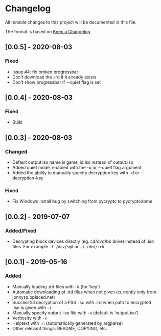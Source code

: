 # Changelog
All notable changes to this project will be documented in this file.

The format is based on [Keep a Changelog](https://keepachangelog.com/en/1.0.0/).

## [0.0.5] - 2020-08-03
### Fixed
- Issue #4: fix broken progressbar
- Don't download the .ird if it already exists
- Don't show progressbar if --quiet flag is set

## [0.0.4] - 2020-08-03
### Fixed
- Build

## [0.0.3] - 2020-08-03
### Changed
- Default output iso name is game_id.iso instead of output.iso
- Added quiet mode, enabled with the -q or --quiet flag argument
- Added the ability to manually specify decryption key with -d or --decryption-key

### Fixed
- Fix Windows install bug by switching from pycrypto to pycryptodome

## [0.0.2] - 2019-07-07
### Added/Fixed
- Decrypting block devices directly (eg. cd/dvd/bd drive) instead of .iso files. For example `-i /dev/sg0` or `-i /dev/sr0`

## [0.0.1] - 2019-05-16
### Added
- Manually loading .ird files with `-k` (for 'key')
- Automatic downloading of .ird files when not given (currently only from jonnysp.bplaced.net)
- Successful decryption of a PS3 .iso with .ird when path to encrypted .iso is given with `-i`
- Manually specify output .iso file with `-o` (default is 'output.iso')
- Verbosity with `-v`
- Helptext with `-h` (automatically generated by argparse)
- Other relevant things: README, COPYING, etc.



